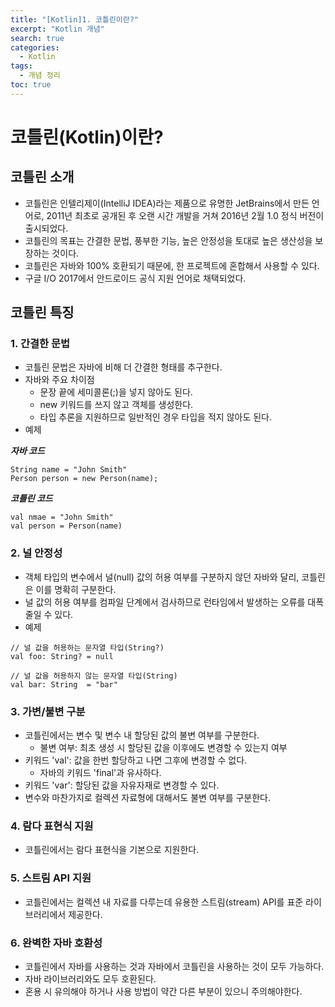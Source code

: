```yaml
---
title: "[Kotlin]1. 코틀린이란?"
excerpt: "Kotlin 개념"
search: true
categories:
  - Kotlin
tags:
  - 개념 정리
toc: true
---
```


# 코틀린(Kotlin)이란?

## 코틀린 소개
- 코틀린은 인텔리제이(IntelliJ IDEA)라는 제품으로 유명한 JetBrains에서 만든 언어로, 2011년 최초로 공개된 후 오랜 시간 개발을 거쳐 2016년 2월
1.0 정식 버전이 출시되었다.
- 코틀린의 목표는 간결한 문법, 풍부한 기능, 높은 안정성을 토대로 높은 생산성을 보장하는 것이다.
- 코틀린은 자바와 100% 호환되기 때문에, 한 프로젝트에 혼합해서 사용할 수 있다.
- 구글 I/O 2017에서 안드로이드 공식 지원 언어로 채택되었다.

## 코틀린 특징
### 1. 간결한 문법
- 코틀린 문법은 자바에 비해 더 간결한 형태를 추구한다.
- 자바와 주요 차이점
  - 문장 끝에 세미콜론(;)을 넣지 않아도 된다.
  - new 키워드를 쓰지 않고 객체를 생성한다.
  - 타입 추론을 지원하므로 일반적인 경우 타입을 적지 않아도 된다.
- 예제

___자바 코드___

```
String name = "John Smith"
Person person = new Person(name);
```

___코틀린 코드___

```
val nmae = "John Smith"
val person = Person(name)
```

### 2. 널 안정성
- 객체 타입의 변수에서 널(null) 값의 허용 여부를 구분하지 않던 자바와 달리, 코틀린은 이를 명확히 구분한다.
- 널 값의 허용 여부를 컴파일 단계에서 검사하므로 런타임에서 발생하는 오류를 대폭 줄일 수 있다.
- 예제

```
// 널 값을 허용하는 문자열 타입(String?)
val foo: String? = null

// 널 값을 허용하지 않는 문자열 타입(String)
val bar: String  = "bar"
```

### 3. 가변/불변 구분
- 코틀린에서는 변수 및 변수 내 할당된 값의 불변 여부를 구분한다.
  - 불변 여부: 최초 생성 시 할당된 값을 이후에도 변경할 수 있는지 여부
- 키워드 'val': 값을 한번 할당하고 나면 그후에 변경할 수 없다.
  - 자바의 키워드 'final'과 유사하다.
- 키워드 'var': 할당된 값을 자유자재로 변경할 수 있다.
- 변수와 마찬가지로 컬렉션 자료형에 대해서도 불변 여부를 구분한다.

### 4. 람다 표현식 지원
- 코틀린에서는 람다 표현식을 기본으로 지원한다.

### 5. 스트림 API 지원
- 코틀린에서는 컬렉션 내 자료를 다루는데 유용한 스트림(stream) API를 표준 라이브러리에서 제공한다.

### 6. 완벽한 자바 호환성
- 코틀린에서 자바를 사용하는 것과 자바에서 코틀린을 사용하는 것이 모두 가능하다.
- 자바 라이브러리와도 모두 호환된다.
- 혼용 시 유의해야 하거나 사용 방법이 약간 다른 부분이 있으니 주의해야한다.
